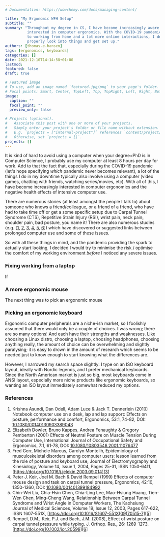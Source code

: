 ```yaml
---
# Documentation: https://wowchemy.com/docs/managing-content/

title: "My Ergonomic WFH Setup"
subtitle: ""
summary: "Throughout my degree in CS, I have become increasingly aware of and
          interested in computer ergonomics. With the COVID-19 pandemic leading
          to working from home and a lot more online interactions, I decided to
          properly look into things and get set up."
authors: [thomas-e-hansen]
tags: [ergonomics, keyboards]
categories: []
date: 2021-12-10T14:14:58+01:00
lastmod:
featured: false
draft: true

# Featured image
# To use, add an image named `featured.jpg/png` to your page's folder.
# Focal points: Smart, Center, TopLeft, Top, TopRight, Left, Right, BottomLeft, Bottom, BottomRight.
image:
  caption: ""
  focal_point: ""
  preview_only: false

# Projects (optional).
#   Associate this post with one or more of your projects.
#   Simply enter your project's folder or file name without extension.
#   E.g. `projects = ["internal-project"]` references `content/project/deep-learning/index.md`.
#   Otherwise, set `projects = []`.
projects: []
---
```


It is kind of hard to avoid using a computer when your degree+PhD is in Computer
Science, I probably use my computer at least 8 hours per day for work. Add to
that the fact that, especially during the COVID-19 pandemic (let's hope
specifying _which_ pandemic never becomes relevant), a lot of the things I do in
my downtime typically also involve using a computer (video games, chatting with
friends, watching series/movies, etc). With all of this, I have become
increasingly interested in computer ergonomics and the negative health effects
of intensive computer use.

There are numerous stories (at least amongst the people I talk to) about someone
who knows a friend/colleague, or a friend of a friend, who have had to take time
off or get a some specific setup due to Carpal Tunnel Syndrome (CTS), Repetitive
Strain Injury (RSI), wrist pain, neck pain, shoulder pain, bad posture, you name
it! There are also numerous studies (e.g. [[1](#references), [2](#references),
[3](#references), [4](#references), [5](#references), [6](#references)]) which
have discovered or suggested links between prolonged computer use and some of
these issues.

So with all these things in mind, and the pandemic providing the spark to
actually start looking, I decided I would try to minimise the risk / optimise
the comfort of my working environment _before_ I noticed any severe issues.


### Fixing working from a laptop

If 


### A more ergonomic mouse

The next thing was to pick an ergonomic mouse


### Picking an ergonomic keyboard

Ergonomic computer peripherals are a niche-ish market, so I foolishly assumed
that there would only be a couple of choices. I was wrong; there are so many
options! And each have their strengths and weaknesses. Like choosing a Linux
distro, choosing a laptop, choosing headphones, choosing anything really, the
amount of choice can be overwhelming and slightly paralysing; it is easy to
drown in the amount of research which seems to be needed just to know enough to
start knowing what the differences are.

However, I narrowed my search space slightly: I type on an ISO keyboard layout,
ideally with Nordic legends, and I prefer mechanical keyboards. Since the
North American market is just so big, most keyboards come in ANSI layout,
especially more niche products like ergonomic keyboards, so wanting an ISO
layout immediately somewhat reduced my options.


### 

### References

1. Krishna Asundi, Dan Odell, Adam Luce & Jack T. Dennerlein (2010) Notebook
   computer use on a desk, lap and lap support: Effects on posture, performance
   and comfort, Ergonomics, 53:1, 74-82,
   DOI: [10.1080/00140130903389043][1]
2. Elizabeth Dowler, Bruno Kappes, Andrea Fenaughty & Gregory Pemberton (2001)
   Effects of Neutral Posture on Muscle Tension During Computer Use,
   International Journal of Occupational Safety and Ergonomics, 7:1, 61-78,
   DOI: [10.1080/10803548.2001.11076477][2]
3. Fred Gerr, Michele Marcus, Carolyn Monteilh, Epidemiology of musculoskeletal
   disorders among computer users: lesson learned from the role of posture and
   keyboard use, Journal of Electromyography and Kinesiology, Volume 14, Issue
   1, 2004, Pages 25-31, ISSN 1050-6411,
   [https://doi.org/10.1016/j.jelekin.2003.09.014][3]
4. Peter J. Keir, Joel M. Bach & David Rempel (1999) Effects of computer mouse
   design and task on carpal tunnel pressure, Ergonomics, 42:10, 1350-1360,
   DOI: [10.1080/001401399184992][4]
5. Chin-Wei Liu, Chia-Hsin Chen, Chia-Ling Lee, Mao-Hsiung Huang, Tien-Wen Chen,
   Ming-Cheng Wang, Relationship Between Carpal Tunnel Syndrome and Wrist Angle
   in Computer Workers, The Kaohsiung Journal of Medical Sciences, Volume 19,
   Issue 12, 2003, Pages 617-622, ISSN 1607-551X,
   [https://doi.org/10.1016/S1607-551X(09)70515-7][5]
6. Rempel, D.M., Keir, P.J. and Bach, J.M. (2008), Effect of wrist posture on
   carpal tunnel pressure while typing. J. Orthop. Res., 26: 1269-1273.
   [https://doi.org/10.1002/jor.20599][6]

[1]: https://doi.org/10.1080/00140130903389043
[2]: https://doi.org/10.1080/10803548.2001.11076477
[3]: https://doi.org/10.1016/j.jelekin.2003.09.014
[4]: https://doi.org/10.1080/001401399184992
[5]: https://doi.org/10.1016/S1607-551X(09)70515-7
[6]: https://doi.org/10.1002/jor.20599

